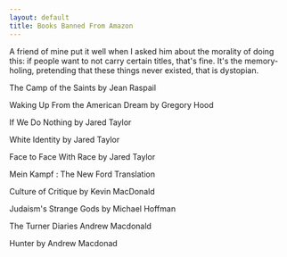```yaml
---
layout: default
title: Books Banned From Amazon
---
```


A friend of mine put it well when I asked him about the morality of doing this: if
people want to not carry certain titles, that's fine. It's the memory-holing, pretending that these things never
existed, that is dystopian. 

The Camp of the Saints by Jean Raspail

Waking Up From the American Dream by Gregory Hood

If We Do Nothing by Jared Taylor

White Identity by Jared Taylor

Face to Face With Race by Jared Taylor

Mein Kampf : The New Ford Translation

Culture of Critique by Kevin MacDonald

Judaism's Strange Gods by Michael Hoffman

The Turner Diaries Andrew Macdonald

Hunter by Andrew Macdonad
